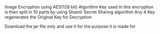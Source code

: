 Image Encryption using AES(128 bit) Algorithm
Key used in this encryption is then split in 10 parts by using Shamir Secret Sharing algorithm
Any 4 Key regenerates the Original Key for Decryption

Download the jar file only and use it for the purpose it is made for

  
